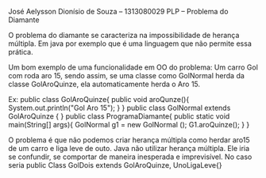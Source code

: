 José Aelysson Dionísio de Souza – 1313080029
PLP – Problema do Diamante

O problema do diamante se caracteriza na impossibilidade de herança múltipla. Em java por exemplo que é uma linguagem que não permite essa prática.

Um bom exemplo de uma funcionalidade em OO do problema:
Um carro Gol com roda aro 15, sendo assim, se uma classe como GolNormal herda da classe GolAroQuinze, ela automaticamente herda o Aro 15.

Ex:
public class GolAroQuinze{
public void aroQunze(){
        System.out.println("Gol Aro 15");
}
}
public class GolNormal extends GolAroQuinze {
}
public class ProgramaDiamante{
public static void main(String[] args){
        GolNormal g1 = new GolNormal ();
         G1.aroQuinze();
}
}

O problema é que não podemos criar herança múltipla como herdar aro15 de um carro e liga leve de outo. Java não utilizar herança múltipla. Ele iria se confundir, se comportar de maneira inesperada e imprevisível.
No caso seria public Class GolDois extends GolAroQuinze, UnoLigaLeve{}
